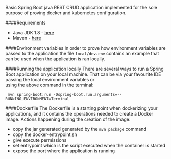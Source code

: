 Basic Spring Boot java REST CRUD application implemented for the sole purpose
of proving docker and kubernetes configuration.

####Requirements
   - Java JDK 1.8 - [here](https://www.oracle.com/java/technologies/javase-jdk8-downloads.html)
   - Maven - [here](http://maven.apache.org/install.html)


####Environment variables
In order to prove how environment variables are passed to the application the file
`local/dev.env` contains an example that can be used when the application is ran locally.

####Running the application locally
There are several ways to run a Spring Boot application on your local machine. 
That can be via your favourite IDE passing the local environment variables or  
using the above command in the terminal:
~~~
 mvn spring-boot:run -Dspring-boot.run.arguments=--RUNNING_ENVIRONMENT=Terminal
~~~

####Dockerfile
The Dockerfile is a starting point when dockerizing your applications, 
and it contains the operations needed to create a Docker image.
Actions happening during the creation of the image:
 - copy the jar generated generated by the `mvn package` command
 - copy the docker-entrypoint.sh 
 - give execute permissions
 - set entrypoint which is the script executed when the container is started
 - expose the port where the application is running
 

